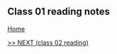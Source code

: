 ## Class 01 reading notes

[Home](https://github.com/WondwosenTsige/code-201-reading-notes/blob/main/Home)


























[>> NEXT (class 02 reading)](https://wondwosentsige.github.io/code-201-reading-notes/class-02)


